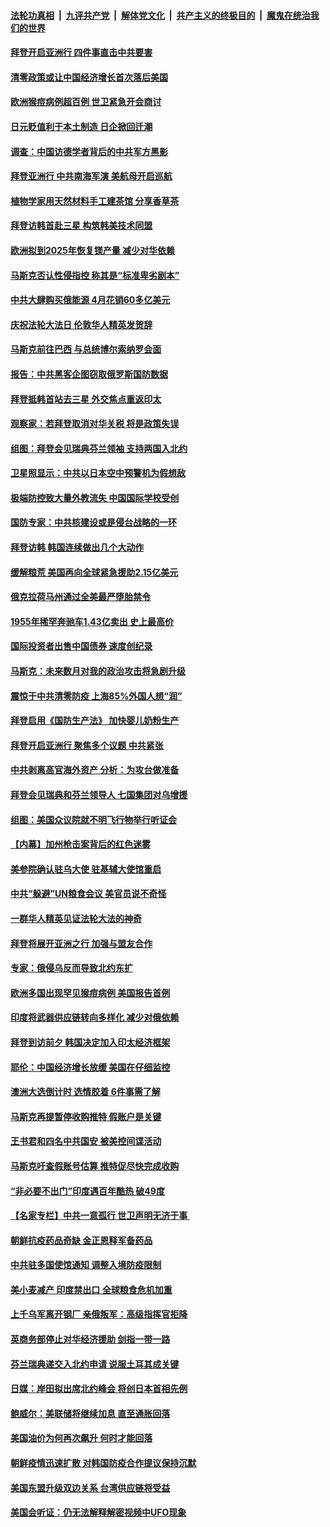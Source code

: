 ####  [法轮功真相](../../../../basic/blob/master/README.md?t=05210901) &nbsp;|&nbsp; [九评共产党](../../../../9ping.md/blob/master/README.md?t=05210901) &nbsp;|&nbsp; [解体党文化](../../../../jtdwh.md/blob/master/README.md?t=05210901)  &nbsp;|&nbsp; [共产主义的终极目的](../../../../gczydzjmd.md/blob/master/README.md?t=05210901) &nbsp;|&nbsp; [魔鬼在统治我们的世界](../../../../mgztzwmdsj.md/blob/master/README.md?t=05210901) 

#### [拜登开启亚洲行 四件事直击中共要害](../pages/nsc418/n13741755.md?t=05210901) 

#### [清零政策或让中国经济增长首次落后美国](../pages/nsc418/n13741818.md?t=05210901) 

#### [欧洲猴痘病例超百例 世卫紧急开会商讨](../pages/nsc418/n13741723.md?t=05210901) 

#### [日元贬值利于本土制造 日企掀回迁潮](../pages/nsc418/n13741770.md?t=05210901) 

#### [调查：中国访德学者背后的中共军方黑影](../pages/nsc418/n13741472.md?t=05210901) 

#### [拜登亚洲行 中共南海军演 美航母开启巡航](../pages/nsc418/n13741761.md?t=05210901) 

#### [植物学家用天然材料手工建茶馆 分享香草茶](../pages/nsc418/n13741640.md?t=05210901) 

#### [拜登访韩首赴三星 构筑韩美技术同盟](../pages/nsc418/n13741675.md?t=05210901) 

#### [欧洲拟到2025年恢复镁产量 减少对华依赖](../pages/nsc418/n13741694.md?t=05210901) 

#### [马斯克否认性侵指控 称其是“标准卑劣剧本”](../pages/nsc418/n13741699.md?t=05210901) 

#### [中共大肆购买俄能源 4月花销60多亿美元](../pages/nsc418/n13741698.md?t=05210901) 

#### [庆祝法轮大法日 伦敦华人精英发贺辞](../pages/nsc418/n13741593.md?t=05210901) 

#### [马斯克前往巴西 与总统博尔索纳罗会面](../pages/nsc418/n13741592.md?t=05210901) 

#### [报告：中共黑客企图窃取俄罗斯国防数据](../pages/nsc418/n13741568.md?t=05210901) 

#### [拜登抵韩首站去三星 外交焦点重返印太](../pages/nsc418/n13741591.md?t=05210901) 

#### [观察家：若拜登取消对华关税 将是政策失误](../pages/nsc418/n13741274.md?t=05210901) 

#### [组图：拜登会见瑞典芬兰领袖 支持两国入北约](../pages/nsc418/n13741475.md?t=05210901) 

#### [卫星照显示：中共以日本空中预警机为假想敌](../pages/nsc418/n13741441.md?t=05210901) 

#### [极端防控致大量外教流失 中国国际学校受创](../pages/nsc418/n13741383.md?t=05210901) 

#### [国防专家：中共核建设或是侵台战略的一环](../pages/nsc418/n13741297.md?t=05210901) 

#### [拜登访韩 韩国连续做出几个大动作](../pages/nsc418/n13741304.md?t=05210901) 

#### [缓解粮荒 美国再向全球紧急援助2.15亿美元](../pages/nsc418/n13741078.md?t=05210901) 

#### [俄克拉荷马州通过全美最严堕胎禁令](../pages/nsc418/n13741074.md?t=05210901) 

#### [1955年稀罕奔驰车1.43亿卖出 史上最高价](../pages/nsc418/n13741072.md?t=05210901) 

#### [国际投资者出售中国债券 速度创纪录](../pages/nsc418/n13740982.md?t=05210901) 

#### [马斯克：未来数月对我的政治攻击将急剧升级](../pages/nsc418/n13740174.md?t=05210901) 

#### [震惊于中共清零防疫 上海85%外国人想“润”](../pages/nsc418/n13740877.md?t=05210901) 

#### [拜登启用《国防生产法》 加快婴儿奶粉生产](../pages/nsc418/n13740929.md?t=05210901) 

#### [拜登开启亚洲行 聚焦多个议题 中共紧张](../pages/nsc418/n13740664.md?t=05210901) 

#### [中共剥离高官海外资产 分析：为攻台做准备](../pages/nsc418/n13740959.md?t=05210901) 

#### [拜登会见瑞典和芬兰领导人 七国集团对乌增援](../pages/nsc418/n13740812.md?t=05210901) 

#### [组图：美国众议院就不明飞行物举行听证会](../pages/nsc418/n13740784.md?t=05210901) 

#### [【内幕】加州枪击案背后的红色迷雾](../pages/nsc418/n13740526.md?t=05210901) 

#### [美参院确认驻乌大使 驻基辅大使馆重启](../pages/nsc418/n13740719.md?t=05210901) 

#### [中共“躲避”UN粮食会议 美官员说不奇怪](../pages/nsc418/n13740742.md?t=05210901) 

#### [一群华人精英见证法轮大法的神奇](../pages/nsc418/n13739102.md?t=05210901) 

#### [拜登将展开亚洲之行 加强与盟友合作](../pages/nsc418/n13740583.md?t=05210901) 

#### [专家：俄侵乌反而导致北约东扩](../pages/nsc418/n13740571.md?t=05210901) 

#### [欧洲多国出现罕见猴痘病例 美国报告首例](../pages/nsc418/n13740548.md?t=05210901) 

#### [印度将武器供应链转向多样化 减少对俄依赖](../pages/nsc418/n13740422.md?t=05210901) 

#### [拜登到访前夕 韩国决定加入印太经济框架](../pages/nsc418/n13740458.md?t=05210901) 

#### [耶伦：中国经济增长放缓 美国在仔细监控](../pages/nsc418/n13740151.md?t=05210901) 

#### [澳洲大选倒计时 选情胶着 6件事需了解](../pages/nsc418/n13740166.md?t=05210901) 

#### [马斯克再提暂停收购推特 假账户是关键](../pages/nsc418/n13740130.md?t=05210901) 

#### [王书君和四名中共国安 被美控间谍活动](../pages/nsc418/n13740137.md?t=05210901) 

#### [马斯克吁查假账号估算 推特促尽快完成收购](../pages/nsc418/n13739863.md?t=05210901) 

#### [“非必要不出门”印度遇百年酷热 破49度](../pages/nsc418/n13740080.md?t=05210901) 

#### [【名家专栏】中共一意孤行 世卫声明无济于事 ](../pages/nsc418/n13739907.md?t=05210901) 

#### [朝鲜抗疫药品奇缺 金正恩释军备药品](../pages/nsc418/n13740094.md?t=05210901) 

#### [中共驻多国使馆通知 调整入境防疫限制](../pages/nsc418/n13739965.md?t=05210901) 

#### [美小麦减产 印度禁出口 全球粮食危机加重](../pages/nsc418/n13740088.md?t=05210901) 

#### [上千乌军离开钢厂 亲俄叛军：高级指挥官拒降](../pages/nsc418/n13739964.md?t=05210901) 

#### [英商务部停止对华经济援助 剑指一带一路](../pages/nsc418/n13739928.md?t=05210901) 

#### [芬兰瑞典递交入北约申请 说服土耳其成关键](../pages/nsc418/n13739804.md?t=05210901) 

#### [日媒：岸田拟出席北约峰会 将创日本首相先例](../pages/nsc418/n13739773.md?t=05210901) 

#### [鲍威尔：美联储将继续加息 直至通胀回落](../pages/nsc418/n13739573.md?t=05210901) 

#### [美国油价为何再次飙升 何时才能回落](../pages/nsc418/n13739319.md?t=05210901) 

#### [朝鲜疫情迅速扩散 对韩国防疫合作提议保持沉默](../pages/nsc418/n13739583.md?t=05210901) 

#### [美国东盟升级双边关系 台湾供应链将受益](../pages/nsc418/n13739521.md?t=05210901) 

#### [美国会听证：仍无法解释解密视频中UFO现象](../pages/nsc418/n13739309.md?t=05210901) 

